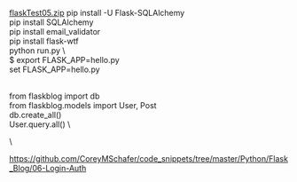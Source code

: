 [flaskTest05.zip](https://github.com/s108000389/File-temporary-storage/files/6595305/flaskTest05.zip)
pip install -U Flask-SQLAlchemy \
pip install SQLAlchemy \
pip install email_validator \
pip install flask-wtf \
python run.py \ \
$ export FLASK_APP=hello.py \
set FLASK_APP=hello.py 

\
from flaskblog import db \
from flaskblog.models import User, Post \
db.create_all() \
User.query.all() \


\

https://github.com/CoreyMSchafer/code_snippets/tree/master/Python/Flask_Blog/06-Login-Auth
